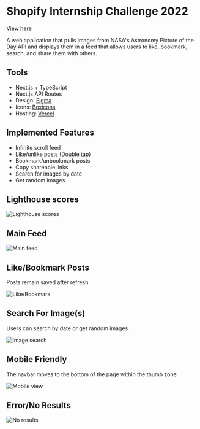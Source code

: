 # Shopify Internship Challenge 2022

[View here](https://spacestagram-phi.vercel.app)

A web application that pulls images from NASA's Astronomy Picture of the Day API and displays them in a feed that allows users to like, bookmark, search, and share them with others.

## Tools

- Next.js + TypeScript
- Next.js API Routes
- Design: [Figma](https://figma.com)
- Icons: [Boxicons](https://boxicons.com)
- Hosting: [Vercel](https://vercel.com/)

## Implemented Features

- Infinite scroll feed
- Like/unlike posts (Double tap)
- Bookmark/unbookmark posts
- Copy shareable links
- Search for images by date
- Get random images

## Lighthouse scores

![Lighthouse scores](https://github.com/kareemelgendy/spacetagram/blob/master/readme-files/lighthouse-scores.png)

## Main Feed

![Main feed](https://github.com/kareemelgendy/spacetagram/blob/master/readme-files/main-feed.gif)

## Like/Bookmark Posts

Posts remain saved after refresh

![Like/Bookmark](https://github.com/kareemelgendy/spacetagram/blob/master/readme-files/likes-bookmarks.gif)

## Search For Image(s)

Users can search by date or get random images

![Image search](https://github.com/kareemelgendy/spacetagram/blob/master/readme-files/search.gif)

## Mobile Friendly

The navbar moves to the bottom of the page within the thumb zone

![Mobile view](https://github.com/kareemelgendy/spacetagram/blob/master/readme-files/mobile.gif)

## Error/No Results

![No results](https://github.com/kareemelgendy/spacetagram/blob/master/readme-files/no-results.gif)
